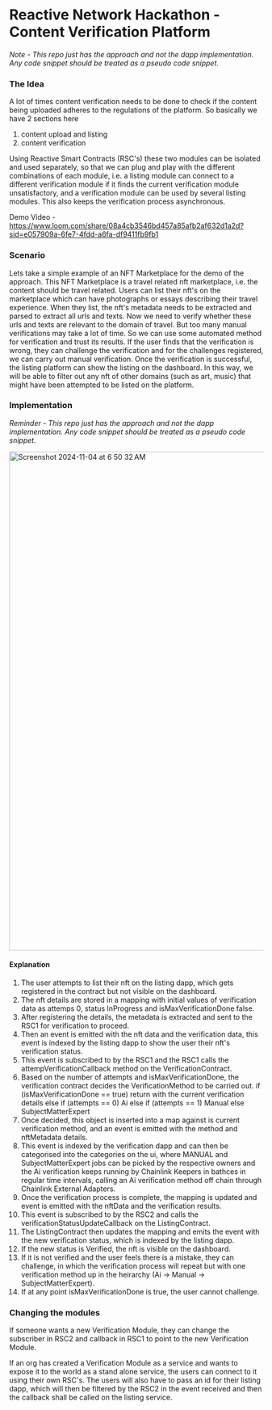 # Reactive Network Hackathon - Content Verification Platform

_Note - This repo just has the approach and not the dapp implementation. Any code snippet should be treated as a pseudo code snippet._


### The Idea

A lot of times content verification needs to be done to check if the content being uploaded adheres to the regulations of the platform. So basically we have 2 sections here
1) content upload and listing
2) content verification

Using Reactive Smart Contracts (RSC's) these two modules can be isolated and used separately, so that we can plug and play with the different combinations of each module, i.e. a listing module can connect to a different verification module if it finds the current verification module unsatisfactory, and a verification module can be used by several listing modules. This also keeps the verification process asynchronous.

Demo Video - https://www.loom.com/share/08a4cb3546bd457a85afb2af632d1a2d?sid=e057909a-6fe7-4fdd-a6fa-df9411fb9fb1

### Scenario

Lets take a simple example of an NFT Marketplace for the demo of the approach. This NFT Marketplace is a travel related nft marketplace, i.e. the content should be travel related. Users can list their nft's on the marketplace which can have photographs or essays describing their travel experience. When they list, the nft's metadata needs to be extracted and parsed to extract all urls and texts. Now we need to verify whether these urls and texts are relevant to the domain of travel.
But too many manual verifications may take a lot of time. So we can use some automated method for verification and trust its results. If the user finds that the verification is wrong, they can challenge the verification and for the challenges registered, we can carry out manual verification.
Once the verification is successful, the listing platform can show the listing on the dashboard. In this way, we will be able to filter out any nft of other domains (such as art, music) that might have been attempted to be listed on the platform.


### Implementation

_Reminder - This repo just has the approach and not the dapp implementation. Any code snippet should be treated as a pseudo code snippet._

<img width="988" alt="Screenshot 2024-11-04 at 6 50 32 AM" src="https://github.com/user-attachments/assets/48d827b5-8a7c-4387-b8ea-588848dee2a5">

#### Explanation
1. The user attempts to list their nft on the listing dapp, which gets registered in the contract but not visible on the dashboard.
2. The nft details are stored in a mapping with initial values of verification data as attemps 0, status InProgress and isMaxVerificationDone false.
3. After registering the details, the metadata is extracted and sent to the RSC1 for verification to proceed.
4. Then an event is emitted with the nft data and the verification data, this event is indexed by the listing dapp to show the user their nft's verification status.
5. This event is subscribed to by the RSC1 and the RSC1 calls the attempVerificationCallback method on the VerificationContract.
6. Based on the number of attempts and isMaxVerificationDone, the verification contract decides the VerificationMethod to be carried out.
   if (isMaxVerificationDone == true) return with the current verification details
   else if (attempts == 0) Ai
   else if (attempts == 1) Manual
   else SubjectMatterExpert
7. Once decided, this object is inserted into a map against is current verification method, and an event is emitted with the method and nftMetadata details.
8. This event is indexed by the verification dapp and can then be categorised into the categories on the ui, where MANUAL and SubjectMatterExpert jobs can be picked by the respective owners and the Ai verification keeps running by Chainlink Keepers in bathces in regular time intervals, calling an Ai verification method off chain through Chainlink External Adapters.
9. Once the verification process is complete, the mapping is updated and event is emitted with the nftData and the verification results.
10. This event is subscribed to by the RSC2 and calls the verificationStatusUpdateCallback on the ListingContract.
11. The ListingContract then updates the mapping and emits the event with the new verification status, which is indexed by the listing dapp.
12. If the new status is Verified, the nft is visible on the dashboard.
13. If it is not verified and the user feels there is a mistake, they can challenge, in which the verification process will repeat but with one verification method up in the heirarchy (Ai -> Manual -> SubjectMatterExpert).
14. If at any point isMaxVerificationDone is true, the user cannot challenge.


### Changing the modules
If someone wants a new Verification Module, they can change the subscriber in RSC2 and callback in RSC1 to point to the new Verification Module.

If an org has created a Verification Module as a service and wants to expose it to the world as a stand alone service, the users can connect to it using their own RSC's. The users will also have to pass an id for their listing dapp, which will then be filtered by the RSC2 in the event received and then the callback shall be called on the listing service.


